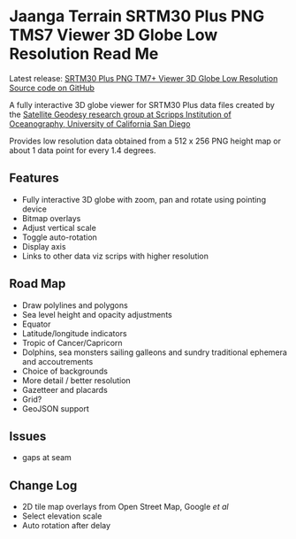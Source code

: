 Jaanga Terrain SRTM30 Plus PNG TMS7 Viewer 3D Globe Low Resolution Read Me
===

<span style=display:none; >[View as web page]( http://jaanga.github.io/terrain-srtm30-plus-viewers/terrain-srtm30-plus-viewers.html#./png-tms7-viewer-3d-globe-low/readme.md# "view the files as apps." ) <input value="<< You are here" size=15 style="font:bold 11pt monospace;border-width:0;" ></span>  


Latest release: [SRTM30 Plus PNG TM7+ Viewer 3D Globe Low Resolution]( http://jaanga.github.io/terrain-srtm30-plus-viewers/png-tms7-viewer-3d-globe-low/latest/index.html )  
[Source code on GitHub]( https://github.com/jaanga/terrain-srtm30-plus-viewers/tree/gh-pages/png-tms7-viewer-3d-globe-low/ )

A fully interactive 3D globe viewer for SRTM30 Plus data files created by the <a href=http://topex.ucsd.edu/WWW_html/srtm30_plus.html  target="_blank" >Satellite Geodesy research group at Scripps Institution of Oceanography, University of California San Diego</a> 

Provides low resolution data obtained from a 512 x 256 PNG height map or about 1 data point for every 1.4 degrees.

## Features

* Fully interactive 3D globe with zoom, pan and rotate using pointing device
* Bitmap overlays
* Adjust vertical scale
* Toggle auto-rotation
* Display axis
* Links to other data viz scrips with higher resolution

## Road  Map

* Draw polylines and polygons
* Sea level height and opacity adjustments
* Equator 
* Latitude/longitude indicators
* Tropic of Cancer/Capricorn
* Dolphins, sea monsters sailing galleons and sundry traditional ephemera and accoutrements 
* Choice of backgrounds
* More detail / better resolution
* Gazetteer and placards
* Grid?
* GeoJSON support

## Issues

* gaps at seam

## Change Log


* 2D tile map overlays from Open Street Map, Google _et al_
* Select elevation scale
* Auto rotation after delay